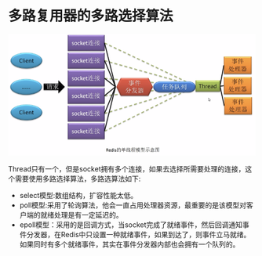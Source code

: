 # 多路复用器的多路选择算法

![image-20221127153130039](https://raw.githubusercontent.com/bigshcool/myPic/main/image-20221127153130039.png)

Thread只有一个，但是socket拥有多个连接，如果去选择所需要处理的连接，这个需要使用多路选择算法，多路选算法如下:

- select模型:数组结构，扩容性能太低。
- poll模型:采用了轮询算法，他会一直占用处理器资源，最重要的是该模型对客户端的就绪处理是有一定延迟的。
- epoll模型：采用的是回调方式，当socket完成了就绪事件，然后回调通知事件分发器，在Redis中只设置一种就绪事件，如果到达了，则事件立马就绪。如果同时有多个就绪事件，其实在事件分发器内部也会拥有一个队列的。